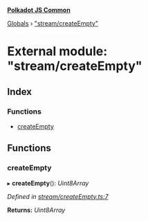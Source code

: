 **[Polkadot JS Common](../README.md)**

[Globals](../globals.md) › ["stream/createEmpty"](_stream_createempty_.md)

# External module: "stream/createEmpty"

## Index

### Functions

* [createEmpty](_stream_createempty_.md#createempty)

## Functions

###  createEmpty

▸ **createEmpty**(): *Uint8Array*

*Defined in [stream/createEmpty.ts:7](https://github.com/polkadot-js/common/blob/a5d2369/packages/trie-codec/src/stream/createEmpty.ts#L7)*

**Returns:** *Uint8Array*